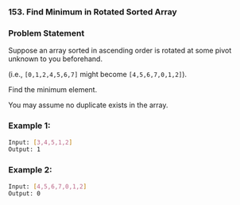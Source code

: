 ### 153. Find Minimum in Rotated Sorted Array

### Problem Statement
Suppose an array sorted in ascending order is rotated at some pivot unknown to you beforehand.

(i.e.,  ```[0,1,2,4,5,6,7]``` might become  ```[4,5,6,7,0,1,2]```).

Find the minimum element.

You may assume no duplicate exists in the array.

### Example 1:
```bash
Input: [3,4,5,1,2] 
Output: 1
```

### Example 2:
```bash
Input: [4,5,6,7,0,1,2]
Output: 0
```
